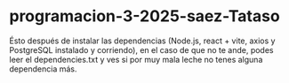 # programacion-3-2025-saez-Tataso
Ésto después de instalar las dependencias (Node.js, react + vite, axios y PostgreSQL instalado y corriendo), en el caso de que no te ande, podes leer el dependencies.txt y ves si por muy mala leche no tenes alguna dependencia más.
